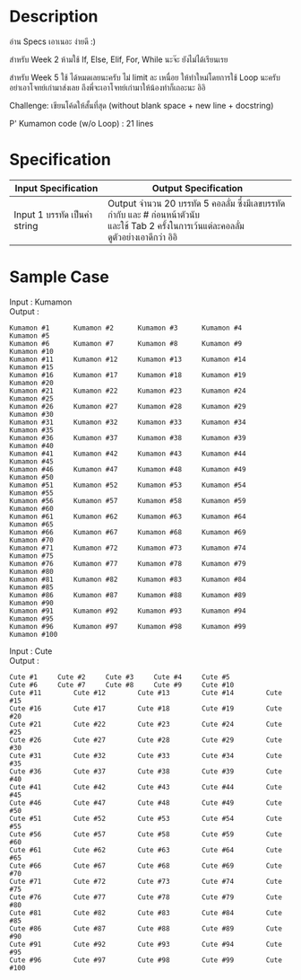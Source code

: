 # Description
อ่าน Specs เอาเนอะ ง่ายดี :)

สำหรับ Week 2
ห้ามใช้ If, Else, Elif, For, While นะจ๊ะ ยังไม่ได้เรียนเรย

สำหรับ Week 5
ใช้ ได้หมดเลยนะครับ ไม่ limit ละ เหนื่อย
ให้ทำใหม่โดยการใช้ Loop นะครับ อย่าเอาโจทย์เก่ามาส่งเลย ถึงพี่จะเอาโจทย์เก่ามาให้น้องทำก็เถอะนะ อิอิ

Challenge: เขียนโค้ดให้สั้นที่สุด
(without blank space + new line + docstring)

P' Kumamon code (w/o Loop)  : 21 lines

# Specification
| Input Specification | Output Specification |
| - | - |
| Input 1 บรรทัด เป็นค่า string | Output จำนวน 20 บรรทัด 5 คอลลั่ม ซึ่งมีเลขบรรทัดกำกับ และ # ก่อนหน้าตัวนับ <br> และใช้ Tab 2 ครั้งในการเว้นแต่ละคอลลั่ม <br> ดูตัวอย่างเอาดีกว่า อิอิ |

# Sample Case
Input : Kumamon\
Output :
```
Kumamon #1		Kumamon #2		Kumamon #3		Kumamon #4		Kumamon #5
Kumamon #6		Kumamon #7		Kumamon #8		Kumamon #9		Kumamon #10
Kumamon #11		Kumamon #12		Kumamon #13		Kumamon #14		Kumamon #15
Kumamon #16		Kumamon #17		Kumamon #18		Kumamon #19		Kumamon #20
Kumamon #21		Kumamon #22		Kumamon #23		Kumamon #24		Kumamon #25
Kumamon #26		Kumamon #27		Kumamon #28		Kumamon #29		Kumamon #30
Kumamon #31		Kumamon #32		Kumamon #33		Kumamon #34		Kumamon #35
Kumamon #36		Kumamon #37		Kumamon #38		Kumamon #39		Kumamon #40
Kumamon #41		Kumamon #42		Kumamon #43		Kumamon #44		Kumamon #45
Kumamon #46		Kumamon #47		Kumamon #48		Kumamon #49		Kumamon #50
Kumamon #51		Kumamon #52		Kumamon #53		Kumamon #54		Kumamon #55
Kumamon #56		Kumamon #57		Kumamon #58		Kumamon #59		Kumamon #60
Kumamon #61		Kumamon #62		Kumamon #63		Kumamon #64		Kumamon #65
Kumamon #66		Kumamon #67		Kumamon #68		Kumamon #69		Kumamon #70
Kumamon #71		Kumamon #72		Kumamon #73		Kumamon #74		Kumamon #75
Kumamon #76		Kumamon #77		Kumamon #78		Kumamon #79		Kumamon #80
Kumamon #81		Kumamon #82		Kumamon #83		Kumamon #84		Kumamon #85
Kumamon #86		Kumamon #87		Kumamon #88		Kumamon #89		Kumamon #90
Kumamon #91		Kumamon #92		Kumamon #93		Kumamon #94		Kumamon #95
Kumamon #96		Kumamon #97		Kumamon #98		Kumamon #99		Kumamon #100
```
Input : Cute\
Output :
```
Cute #1		Cute #2		Cute #3		Cute #4		Cute #5
Cute #6		Cute #7		Cute #8		Cute #9		Cute #10
Cute #11		Cute #12		Cute #13		Cute #14		Cute #15
Cute #16		Cute #17		Cute #18		Cute #19		Cute #20
Cute #21		Cute #22		Cute #23		Cute #24		Cute #25
Cute #26		Cute #27		Cute #28		Cute #29		Cute #30
Cute #31		Cute #32		Cute #33		Cute #34		Cute #35
Cute #36		Cute #37		Cute #38		Cute #39		Cute #40
Cute #41		Cute #42		Cute #43		Cute #44		Cute #45
Cute #46		Cute #47		Cute #48		Cute #49		Cute #50
Cute #51		Cute #52		Cute #53		Cute #54		Cute #55
Cute #56		Cute #57		Cute #58		Cute #59		Cute #60
Cute #61		Cute #62		Cute #63		Cute #64		Cute #65
Cute #66		Cute #67		Cute #68		Cute #69		Cute #70
Cute #71		Cute #72		Cute #73		Cute #74		Cute #75
Cute #76		Cute #77		Cute #78		Cute #79		Cute #80
Cute #81		Cute #82		Cute #83		Cute #84		Cute #85
Cute #86		Cute #87		Cute #88		Cute #89		Cute #90
Cute #91		Cute #92		Cute #93		Cute #94		Cute #95
Cute #96		Cute #97		Cute #98		Cute #99		Cute #100
```